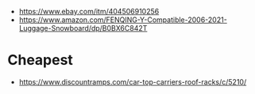 - https://www.ebay.com/itm/404506910256
- https://www.amazon.com/FENQING-Y-Compatible-2006-2021-Luggage-Snowboard/dp/B0BX6C842T

# Cheapest
- https://www.discountramps.com/car-top-carriers-roof-racks/c/5210/
